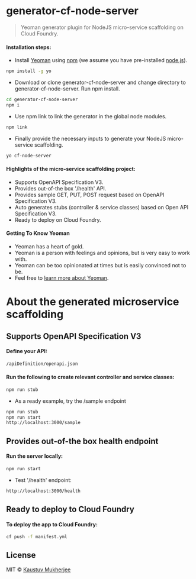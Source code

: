 # generator-cf-node-server
> Yeoman generator plugin for NodeJS micro-service scaffolding on Cloud Foundry.

#### Installation steps:

- Install [Yeoman](http://yeoman.io) using [npm](https://www.npmjs.com/) (we assume you have pre-installed [node.js](https://nodejs.org/)).

```bash
npm install -g yo
```
- Download or clone generator-cf-node-server and change directory to generator-cf-node-server. Run npm install.

```bash
cd generator-cf-node-server
npm i
```

- Use npm link to link the generator in the global node modules.

```bash
npm link
```

- Finally provide the necessary inputs to generate your NodeJS micro-service scaffolding.

```bash
yo cf-node-server
```

#### Highlights of the micro-service scaffolding project:
- Supports OpenAPI Specification V3.
- Provides out-of-the box '/health' API.
- Provides sample GET, PUT, POST request based on OpenAPI Specification V3.
- Auto generates stubs (controller & service classes) based on Open API Specification V3.
- Ready to deploy on Cloud Foundry.

#### Getting To Know Yeoman

 * Yeoman has a heart of gold.
 * Yeoman is a person with feelings and opinions, but is very easy to work with.
 * Yeoman can be too opinionated at times but is easily convinced not to be.
 * Feel free to [learn more about Yeoman](http://yeoman.io/).
 
# About the generated microservice scaffolding

## Supports OpenAPI Specification V3
#### Define your API:
```bash
/apiDefinition/openapi.json
```
#### Run the following to create relevant controller and service classes:
```bash
npm run stub
```
- As a ready example, try the /sample endpoint
```bash
npm run stub
npm run start
http://localhost:3000/sample
```

## Provides out-of-the box health endpoint
#### Run the server locally:
```bash
npm run start
```
- Test '/health' endpoint:
```bash
http://localhost:3000/health
```

## Ready to deploy to Cloud Foundry
#### To deploy the app to Cloud Foundry:
```bash
cf push -f manifest.yml
```

## License

MIT © [Kaustuv Mukherjee]()


[npm-image]: https://badge.fury.io/js/generator-cf-node-server.svg
[npm-url]: https://npmjs.org/package/generator-cf-node-server
[travis-image]: https://travis-ci.org/KaustuvMukherjee/generator-cf-node-server.svg?branch=master
[travis-url]: https://travis-ci.org/KaustuvMukherjee/generator-cf-node-server
[daviddm-image]: https://david-dm.org/KaustuvMukherjee/generator-cf-node-server.svg?theme=shields.io
[daviddm-url]: https://david-dm.org/KaustuvMukherjee/generator-cf-node-server
